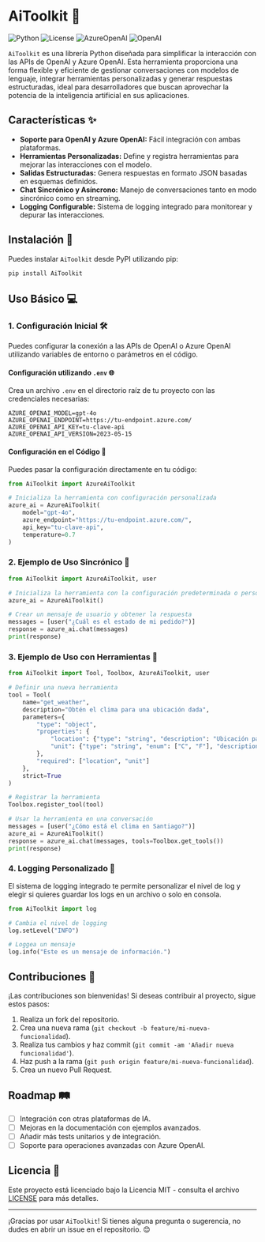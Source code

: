 # AiToolkit 🤖

![Python](https://img.shields.io/badge/python-3.8%2B-blue)
![License](https://img.shields.io/badge/license-MIT-green)
![AzureOpenAI](https://img.shields.io/badge/Azure%20OpenAI-✔️-blue)
![OpenAI](https://img.shields.io/badge/OpenAI-✔️-brightgreen)

`AiToolkit` es una librería Python diseñada para simplificar la interacción con las APIs de OpenAI y Azure OpenAI. Esta herramienta proporciona una forma flexible y eficiente de gestionar conversaciones con modelos de lenguaje, integrar herramientas personalizadas y generar respuestas estructuradas, ideal para desarrolladores que buscan aprovechar la potencia de la inteligencia artificial en sus aplicaciones.

## Características ✨

- **Soporte para OpenAI y Azure OpenAI:** Fácil integración con ambas plataformas.
- **Herramientas Personalizadas:** Define y registra herramientas para mejorar las interacciones con el modelo.
- **Salidas Estructuradas:** Genera respuestas en formato JSON basadas en esquemas definidos.
- **Chat Sincrónico y Asíncrono:** Manejo de conversaciones tanto en modo sincrónico como en streaming.
- **Logging Configurable:** Sistema de logging integrado para monitorear y depurar las interacciones.

## Instalación 🚀

Puedes instalar `AiToolkit` desde PyPI utilizando pip:

```bash
pip install AiToolkit
```

## Uso Básico 💻

### 1. Configuración Inicial 🛠️

Puedes configurar la conexión a las APIs de OpenAI o Azure OpenAI utilizando variables de entorno o parámetros en el código.

#### Configuración utilizando `.env` 🌐

Crea un archivo `.env` en el directorio raíz de tu proyecto con las credenciales necesarias:

```env
AZURE_OPENAI_MODEL=gpt-4o
AZURE_OPENAI_ENDPOINT=https://tu-endpoint.azure.com/
AZURE_OPENAI_API_KEY=tu-clave-api
AZURE_OPENAI_API_VERSION=2023-05-15
```

#### Configuración en el Código 🔧

Puedes pasar la configuración directamente en tu código:

```python
from AiToolkit import AzureAiToolkit

# Inicializa la herramienta con configuración personalizada
azure_ai = AzureAiToolkit(
    model="gpt-4o",
    azure_endpoint="https://tu-endpoint.azure.com/",
    api_key="tu-clave-api",
    temperature=0.7
)
```

### 2. Ejemplo de Uso Sincrónico 🔄

```python
from AiToolkit import AzureAiToolkit, user

# Inicializa la herramienta con la configuración predeterminada o personalizada
azure_ai = AzureAiToolkit()

# Crear un mensaje de usuario y obtener la respuesta
messages = [user("¿Cuál es el estado de mi pedido?")]
response = azure_ai.chat(messages)
print(response)
```

### 3. Ejemplo de Uso con Herramientas 🔧

```python
from AiToolkit import Tool, Toolbox, AzureAiToolkit, user

# Definir una nueva herramienta
tool = Tool(
    name="get_weather",
    description="Obtén el clima para una ubicación dada",
    parameters={
        "type": "object",
        "properties": {
            "location": {"type": "string", "description": "Ubicación para el clima"},
            "unit": {"type": "string", "enum": ["C", "F"], "description": "Unidad de temperatura"}
        },
        "required": ["location", "unit"]
    },
    strict=True
)

# Registrar la herramienta
Toolbox.register_tool(tool)

# Usar la herramienta en una conversación
messages = [user("¿Cómo está el clima en Santiago?")]
azure_ai = AzureAiToolkit()
response = azure_ai.chat(messages, tools=Toolbox.get_tools())
print(response)
```

### 4. Logging Personalizado 📜

El sistema de logging integrado te permite personalizar el nivel de log y elegir si quieres guardar los logs en un archivo o solo en consola.

```python
from AiToolkit import log

# Cambia el nivel de logging
log.setLevel("INFO")

# Loggea un mensaje
log.info("Este es un mensaje de información.")
```

## Contribuciones 👥

¡Las contribuciones son bienvenidas! Si deseas contribuir al proyecto, sigue estos pasos:

1. Realiza un fork del repositorio.
2. Crea una nueva rama (`git checkout -b feature/mi-nueva-funcionalidad`).
3. Realiza tus cambios y haz commit (`git commit -am 'Añadir nueva funcionalidad'`).
4. Haz push a la rama (`git push origin feature/mi-nueva-funcionalidad`).
5. Crea un nuevo Pull Request.

## Roadmap 🛤️

- [ ] Integración con otras plataformas de IA.
- [ ] Mejoras en la documentación con ejemplos avanzados.
- [ ] Añadir más tests unitarios y de integración.
- [ ] Soporte para operaciones avanzadas con Azure OpenAI.

## Licencia 📄

Este proyecto está licenciado bajo la Licencia MIT - consulta el archivo [LICENSE](LICENSE) para más detalles.

---

¡Gracias por usar `AiToolkit`! Si tienes alguna pregunta o sugerencia, no dudes en abrir un issue en el repositorio. 😊
